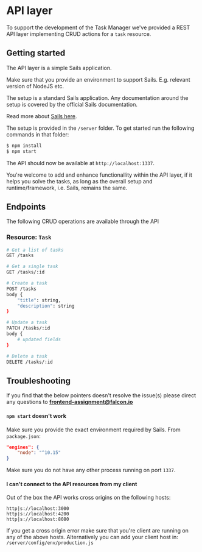 # API layer
To support the development of the Task Manager we've provided a REST API layer implementing CRUD actions for a `task` resource. 

## Getting started
The API layer is a simple Sails application. 

Make sure that you provide an environment to support Sails. E.g. relevant version of NodeJS etc.

The setup is a standard Sails application. Any documentation around the setup is covered by the official Sails documentation.

Read more about [Sails here](https://sailsjs.com/).

The setup is provided in the `/server` folder. To get started run the following commands in that folder:

```bash
$ npm install
$ npm start
```

The API should now be available at `http://localhost:1337`.

You're welcome to add and enhance functionallity within the API layer, if it helps you solve the tasks, as long as the overall setup and runtime/framework, i.e. Sails, remains the same.

## Endpoints
The following CRUD operations are available through the API

### Resource: `Task`

```bash
# Get a list of tasks
GET /tasks
```
```bash
# Get a single task 
GET /tasks/:id
```
```bash
# Create a task
POST /tasks
body {
    "title": string, 
    "description": string
}
```
```bash
# Update a task
PATCH /tasks/:id
body {
    # updated fields
}
```
```bash
# Delete a task
DELETE /tasks/:id
```

## Troubleshooting
If you find that the below pointers doesn't resolve the issue(s) please direct any questions to **frontend-assignment@falcon.io**

#### `npm start` doesn't work
Make sure you provide the exact environment required by Sails. From `package.json`:
```json
"engines": {
    "node": "^10.15"
}
```
Make sure you do not have any other process running on port `1337`.

#### I can't connect to the API resources from my client
Out of the box the API works cross origins on the following hosts:
```
http|s://localhost:3000
http|s://localhost:4200
http|s://localhost:8080
```
If you get a cross origin error make sure that you're client are running on any of the above hosts. Alternatively you can add your client host in: `/server/config/env/production.js`


